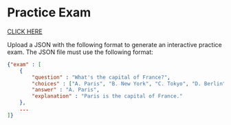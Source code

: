 # Practice Exam

[CLICK HERE](https://binder.plutojl.org/v0.19.36/open?url=https%253A%252F%252Fraw.githubusercontent.com%252Feahenle%252FMidtermReading%252Fmain%252Fnotebook.jl)

Upload a JSON with the following format to generate an interactive practice exam.
The JSON file must use the following format:

```json
{"exam" : [
    {
        "question" : "What's the capital of France?",
        "choices" : ["A. Paris", "B. New York", "C. Tokyo", "D. Berlin"],
        "answer" : "A. Paris",
        "explanation" : "Paris is the capital of France."
    },
    ...
]}
```
